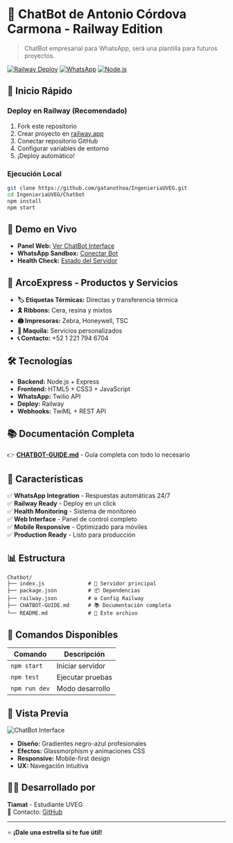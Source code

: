 # 🤖 ChatBot de Antonio Córdova Carmona  - Railway Edition

> ChatBot empresarial para WhatsApp, será una plantilla para futuros proyectos.

[![Railway Deploy](https://img.shields.io/badge/Deploy-Railway-purple?style=for-the-badge&logo=railway)](https://railway.app)
[![WhatsApp](https://img.shields.io/badge/WhatsApp-Twilio-green?style=for-the-badge&logo=whatsapp)](https://wa.me/14155238886?text=join%20ordinary-choose)
[![Node.js](https://img.shields.io/badge/Node.js-18.x-green?style=for-the-badge&logo=node.js)](https://nodejs.org)

## 🚀 Inicio Rápido

### Deploy en Railway (Recomendado)
1. Fork este repositorio
2. Crear proyecto en [railway.app](https://railway.app)
3. Conectar repositorio GitHub
4. Configurar variables de entorno
5. ¡Deploy automático! 

### Ejecución Local
```bash
git clone https://github.com/gatanothoa/IngenieriaUVEG.git
cd IngenieriaUVEG/Chatbot
npm install
npm start
```

## 📱 Demo en Vivo

- **Panel Web:** [Ver ChatBot Interface](https://tu-app.up.railway.app)
- **WhatsApp Sandbox:** [Conectar Bot](https://wa.me/14155238886?text=join%20ordinary-choose)
- **Health Check:** [Estado del Servidor](https://tu-app.up.railway.app/health)

## 🏢 ArcoExpress - Productos y Servicios

- **🏷️ Etiquetas Térmicas:** Directas y transferencia térmica
- **🎗️ Ribbons:** Cera, resina y mixtos
- **🖨️ Impresoras:** Zebra, Honeywell, TSC
- **🔧 Maquila:** Servicios personalizados
- **📞 Contacto:** +52 1 221 794 6704

## 🛠️ Tecnologías

- **Backend:** Node.js + Express
- **Frontend:** HTML5 + CSS3 + JavaScript
- **WhatsApp:** Twilio API
- **Deploy:** Railway
- **Webhooks:** TwiML + REST API

## 📚 Documentación Completa

👉 **[CHATBOT-GUIDE.md](./CHATBOT-GUIDE.md)** - Guía completa con todo lo necesario

## 🎯 Características

✅ **WhatsApp Integration** - Respuestas automáticas 24/7  
✅ **Railway Ready** - Deploy en un click  
✅ **Health Monitoring** - Sistema de monitoreo  
✅ **Web Interface** - Panel de control completo  
✅ **Mobile Responsive** - Optimizado para móviles  
✅ **Production Ready** - Listo para producción  

## 📊 Estructura

```
Chatbot/
├── index.js              # 🚀 Servidor principal
├── package.json          # 📦 Dependencias
├── railway.json          # ⚙️ Config Railway
├── CHATBOT-GUIDE.md      # 📚 Documentación completa
└── README.md             # 📖 Este archivo
```

## 🔧 Comandos Disponibles

| Comando | Descripción |
|---------|-------------|
| `npm start` | Iniciar servidor |
| `npm test` | Ejecutar pruebas |
| `npm run dev` | Modo desarrollo |

## 🎨 Vista Previa

![ChatBot Interface](https://img.shields.io/badge/Interface-Professional-blue?style=for-the-badge)

- **Diseño:** Gradientes negro-azul profesionales
- **Efectos:** Glassmorphism y animaciones CSS
- **Responsive:** Mobile-first design
- **UX:** Navegación intuitiva

## 👨‍💻 Desarrollado por

**Tiamat** - Estudiante UVEG  
📧 Contacto: [GitHub](https://github.com/gatanothoa)

---

⭐ **¡Dale una estrella si te fue útil!**
